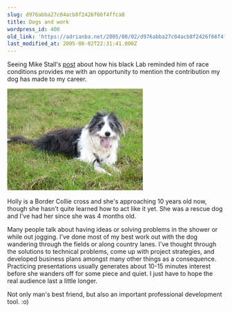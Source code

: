 ```yaml
---
slug: d976abba27c04acb8f2426f66f4ffca8
title: Dogs and work
wordpress_id: 400
old_link: 'https://adrianba.net/2005/08/02/d976abba27c04acb8f2426f66f4ffca8/'
last_modified_at: 2005-08-02T22:31:41.000Z
---
```


Seeing Mike Stall's [post](http://blogs.msdn.com/jmstall/archive/2005/08/01/sofie_race_condition.aspx) about how his black Lab reminded him of race conditions provides me with an opportunity to mention the contribution my dog has made to my career.


![](/assets/uploads/2005/08/img400-1.jpeg)


Holly is a Border Collie cross and she's approaching 10 years old now, though she hasn't quite learned how to act like it yet. She was a rescue dog and I've had her since she was 4 months old.

Many people talk about having ideas or solving problems in the shower or while out jogging. I've done most of my best work out with the dog wandering through the fields or along country lanes. I've thought through the solutions to technical problems, come up with project strategies, and developed business plans amongst many other things as a consequence. Practicing presentations usually generates about 10-15 minutes interest before she wanders off for some piece and quiet. I just have to hope the real audience last a little longer.

Not only man's best friend, but also an important professional development tool. :o)
